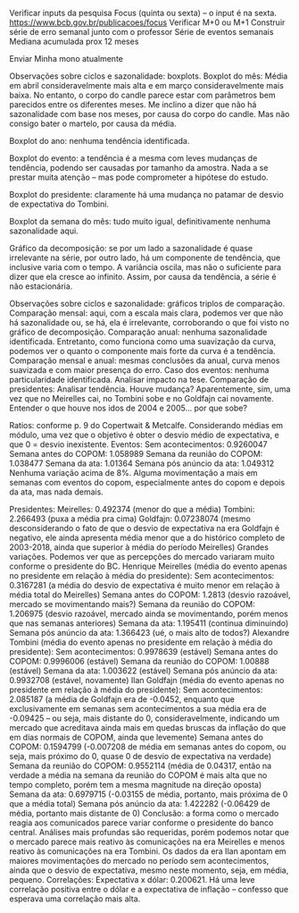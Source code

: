 Verificar inputs da pesquisa Focus (quinta ou sexta) – o input é na sexta. https://www.bcb.gov.br/publicacoes/focus
Verificar M+0 ou M+1
Construir série de erro semanal junto com o professor
Série de eventos semanais
Mediana acumulada prox 12 meses 

Enviar Minha mono atualmente

Observações sobre ciclos e sazonalidade: boxplots.
Boxplot do mês: Média em abril consideravelmente mais alta e em março consideravelmente mais baixa. No entanto, o corpo do candle parece estar com parâmetros bem parecidos entre os diferentes meses. Me inclino a dizer que não há sazonalidade com base nos meses, por causa do corpo do candle. Mas não consigo bater o martelo, por causa da média.

Boxplot do ano: nenhuma tendência identificada.

Boxplot do evento: a tendência é a mesma com leves mudanças de tendência, podendo ser causadas por tamanho da amostra. Nada a se prestar muita atenção – mas pode comprometer a hipótese do estudo.

Boxplot do presidente: claramente há uma mudança no patamar de desvio de expectativa do Tombini.

Boxplot da semana do mês: tudo muito igual, definitivamente nenhuma sazonalidade aqui.


Gráfico da decomposição: se por um lado a sazonalidade é quase irrelevante na série, por outro lado, há um componente de tendência, que inclusive varia com o tempo. A variância oscila, mas não o suficiente para dizer que ela cresce ao infinito. Assim, por causa da tendência, a série é não estacionária.

Observações sobre ciclos e sazonalidade: gráficos triplos de comparação.
Comparação mensal: aqui, com a escala mais clara, podemos ver que não há sazonalidade ou, se há, ela é irrelevante, corroborando o que foi visto no gráfico de decomposição.
Comparação anual: nenhuma sazonalidade identificada. Entretanto, como funciona como uma suavização da curva, podemos ver o quanto o componente mais forte da curva é a tendência.
Comparação mensal e anual: mesmas conclusões da anual, curva menos suavizada e com maior presença do erro.
Caso dos eventos: nenhuma particularidade identificada. Analisar impacto na tese.
Comparação de presidentes: Analisar tendência. Houve mudança? Aparentemente, sim, uma vez que no Meirelles cai, no Tombini sobe e no Goldfajn cai novamente. Entender o que houve nos idos de 2004 e 2005… por que sobe?

Ratios: conforme p. 9 do Copertwait & Metcalfe. Considerando médias em módulo, uma vez que o objetivo é obter o desvio médio de expectativa, e que 0 = desvio inexistente.
Eventos:
Sem acontecimentos: 0.9260047
Semana antes do COPOM: 1.058989
Semana da reunião do COPOM: 1.038477
Semana da ata: 1.01364
Semana pós anúncio da ata: 1.049312
Nenhuma variação acima de 8%. Alguma movimentação a mais em semanas com eventos do copom, especialmente antes do copom e depois da ata, mas nada demais.

Presidentes:
Meirelles: 0.492374 (menor do que a média)
Tombini: 2.266493 (puxa a média pra cima)
Goldfajn: 0.07238074 (mesmo desconsiderando o fato de que o desvio de expectativa na era Goldfajn é negativo, ele ainda apresenta média menor que a do histórico completo de 2003-2018, ainda que superior à média do período Meirelles) 
Grandes variações. Podemos ver que as percepções do mercado variaram muito conforme o presidente do BC.
Henrique Meirelles (média do evento apenas no presidente em relação à média do presidente):
Sem acontecimentos: 0.3167281 (a média do desvio de expectativa é muito menor em relação à média total do Meirelles)
Semana antes do COPOM:  1.2813 (desvio razoável, mercado se movimentando mais?)
Semana da reunião do COPOM: 1.206975 (desvio razoável, mercado ainda se movimentando, porém menos que nas semanas anteriores)
Semana da ata: 1.195411 (continua diminuindo)
Semana pós anúncio da ata: 1.366423 (ué, o mais alto de todos?)
Alexandre Tombini (média do evento apenas no presidente em relação à média do presidente):
Sem acontecimentos: 0.9978639 (estável)
Semana antes do COPOM:  0.9996006 (estável)
Semana da reunião do COPOM:  1.00888 (estável)
Semana da ata: 1.003622 (estável)
Semana pós anúncio da ata: 0.9932708 (estável, novamente)
Ilan Goldfajn (média do evento apenas no presidente em relação à média do presidente):
Sem acontecimentos: 2.085187 (a média de Goldfajn era de -0.0452, enquanto que exclusivamente em semanas sem acontecimentos a sua média era de -0.09425 – ou seja, mais distante do 0, consideravelmente, indicando um mercado que acreditava ainda mais em quedas bruscas da inflação do que em dias normais de COPOM, ainda que levemente)
Semana antes do COPOM:  0.1594799  (-0.007208 de média em semanas antes do copom, ou seja, mais próximo do 0, quase 0 de desvio de expectativa na verdade)
Semana da reunião do COPOM: 0.9552114 (média de 0.04317, então na verdade a média na semana da reunião do COPOM é mais alta que no tempo completo, porém tem a mesma magnitude na direção oposta)
Semana da ata: 0.6979715 (-0.03155 de média, portanto, mais próxima de 0 que a média total)
Semana pós anúncio da ata: 1.422282 (-0.06429 de média, portanto mais distante de 0)
Conclusão: a forma como o mercado reagia aos comunicados parece variar conforme o presidente do banco central. Análises mais profundas são requeridas, porém podemos notar que o mercado parece mais reativo às comunicações na era Meirelles e menos reativo às comunicações na era Tombini. Os dados da era Ilan apontam em maiores movimentações do mercado no período sem acontecimentos, ainda que o desvio de expectativa, mesmo neste momento, seja, em média, pequeno.
Correlações:
Expectativa x dólar: 0.200621. Há uma leve correlação positiva entre o dólar e a expectativa de inflação – confesso que esperava uma correlação mais alta.
